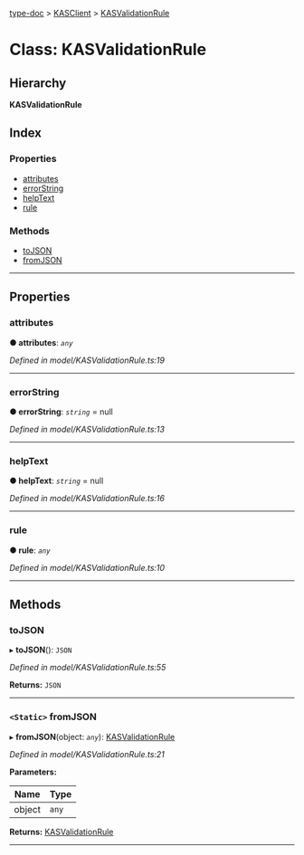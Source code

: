 [type-doc](../README.md) > [KASClient](../modules/kasclient.md) > [KASValidationRule](../classes/kasclient.kasvalidationrule.md)

# Class: KASValidationRule

## Hierarchy

**KASValidationRule**

## Index

### Properties

* [attributes](kasclient.kasvalidationrule.md#attributes)
* [errorString](kasclient.kasvalidationrule.md#errorstring)
* [helpText](kasclient.kasvalidationrule.md#helptext)
* [rule](kasclient.kasvalidationrule.md#rule)

### Methods

* [toJSON](kasclient.kasvalidationrule.md#tojson)
* [fromJSON](kasclient.kasvalidationrule.md#fromjson)

---

## Properties

<a id="attributes"></a>

###  attributes

**● attributes**: *`any`*

*Defined in model/KASValidationRule.ts:19*

___
<a id="errorstring"></a>

###  errorString

**● errorString**: *`string`* =  null

*Defined in model/KASValidationRule.ts:13*

___
<a id="helptext"></a>

###  helpText

**● helpText**: *`string`* =  null

*Defined in model/KASValidationRule.ts:16*

___
<a id="rule"></a>

###  rule

**● rule**: *`any`*

*Defined in model/KASValidationRule.ts:10*

___

## Methods

<a id="tojson"></a>

###  toJSON

▸ **toJSON**(): `JSON`

*Defined in model/KASValidationRule.ts:55*

**Returns:** `JSON`

___
<a id="fromjson"></a>

### `<Static>` fromJSON

▸ **fromJSON**(object: *`any`*): [KASValidationRule](kasclient.kasvalidationrule.md)

*Defined in model/KASValidationRule.ts:21*

**Parameters:**

| Name | Type |
| ------ | ------ |
| object | `any` |

**Returns:** [KASValidationRule](kasclient.kasvalidationrule.md)

___

